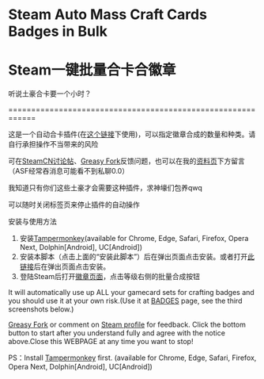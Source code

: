 # Steam Auto Mass Craft Cards Badges in Bulk
# Steam一键批量合卡合徽章
听说土豪合卡要一个小时？

============================================================

这是一个自动合卡插件(在[这个链接](https://steamcommunity.com/my/badges)下使用)，可以指定徽章合成的数量和种类。请自行承担操作不当带来的风险

可在[SteamCN讨论帖](https://steamcn.com/t339531-1-1)、[Greasy Fork](https://greasyfork.org/en/scripts/36393)反馈问题，也可以在我的[资料页](https://steamcommunity.com/profiles/76561198132556503)下方留言（ASF经常吞消息可能看不到私聊0.0）

我知道只有你们这些土豪才会需要这种插件，求神壕们包养qwq<p>
可以随时关闭标签页来停止插件的自动操作</p>

安装与使用方法

1.  安装[Tampermonkey](http://tampermonkey.net/)(available for Chrome, Edge, Safari, Firefox, Opera Next, Dolphin[Android], UC[Android])
2.  安装本脚本（点击上面的“安装此脚本”）后在弹出页面点击安装。或者打开[此链接](https://greasyfork.org/scripts/36393-steam-auto-mass-craft-cards-badges-in-bulk/code/Steam%20Auto%20Mass%20Craft%20Cards%20Badges%20in%20Bulk.user.js)后在弹出页面点击安装。
3.  登陆Steam后打开[徽章页面](https://steamcommunity.com/my/badges)，点击等级右侧的批量合成按钮




It will automatically use up ALL your gamecard sets for crafting badges and you should use it at your own risk.(Use it at [BADGES](https://steamcommunity.com/my/badges) page, see the third screenshots below.)

[Greasy Fork](https://greasyfork.org/en/scripts/36393) or comment on [Steam profile](https://steamcommunity.com/profiles/76561198132556503) for feedback.
Click the bottom button to start after you understand fully and agree with the notice above.Close this WEBPAGE at any time you want to stop!</p>

PS：Install [Tampermonkey](http://tampermonkey.net/) first. (available for Chrome, Edge, Safari, Firefox, Opera Next, Dolphin[Android], UC[Android])
